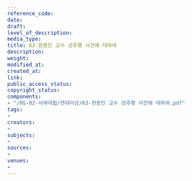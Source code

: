 ```yaml
---
reference_code: 
date: 
draft: 
level_of_description: 
media_type: 
title: 63-현종민 교수 성추행 사건에 대하여
description: 
weight: 
modified_at: 
created_at: 
link: 
public_access_status: 
copyright_status: 
components:
- "/RG-02-서여대협/연대미상/63-현종민 교수 성추행 사건에 대하여.pdf"
tags:
- 
creators:
- 
subjects:
- 
sources:
- 
venues:
- 
---
```

